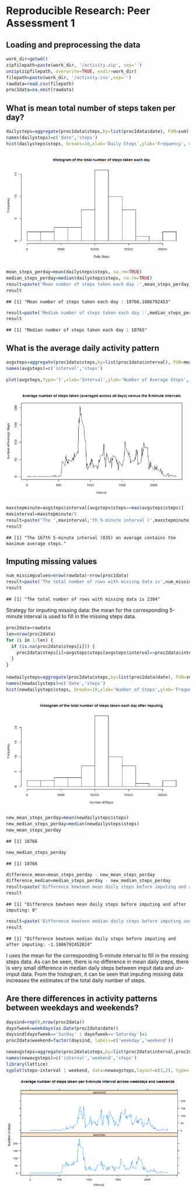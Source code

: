 # Reproducible Research: Peer Assessment 1


## Loading and preprocessing the data

```r
work_dir=getwd()
zipfilepath=paste(work_dir, '/activity.zip', sep='')
unzip(zipfilepath, overwrite=TRUE, exdir=work_dir)
filepath=paste(work_dir, '/activity.csv',sep='')
rawdata=read.csv(filepath)
proc1data=na.omit(rawdata)
```

## What is mean total number of steps taken per day?

```r
dailysteps=aggregate(proc1data$steps,by=list(proc1data$date), FUN=sum)
names(dailysteps)=c('date','steps')
hist(dailysteps$steps, breaks=10,xlab='Daily Steps',ylab='Frequency', main='Histogram of the total number of steps taken each day')
```

![plot of chunk unnamed-chunk-2](figure/unnamed-chunk-2.png) 

```r
mean_steps_perday=mean(dailysteps$steps, na.rm=TRUE)
median_steps_perday=median(dailysteps$steps, na.rm=TRUE)
result=paste('Mean number of steps taken each day :',mean_steps_perday,sep=' ')
result
```

```
## [1] "Mean number of steps taken each day : 10766.1886792453"
```

```r
result=paste('Median number of steps taken each day :',median_steps_perday,sep=' ')
result
```

```
## [1] "Median number of steps taken each day : 10765"
```


## What is the average daily activity pattern

```r
avgsteps=aggregate(proc1data$steps,by=list(proc1data$interval), FUN=mean)
names(avgsteps)=c('interval','steps')
```

```r
plot(avgsteps,type='l',xlab='Interval',ylab='Number of Average Steps', main='Average number of steps taken (averaged across all days) versus the 5-minute intervals')
```

![plot of chunk unnamed-chunk-4](figure/unnamed-chunk-4.png) 

```r
maxstepminute=avgsteps$interval[avgsteps$steps==max(avgsteps$steps)]
maxinterval=maxstepminute/5
result=paste('The ',maxinterval,'th 5-minute interval (',maxstepminute,') on average contains the maximum average steps.', sep='') 
result
```

```
## [1] "The 167th 5-minute interval (835) on average contains the maximum average steps."
```

## Imputing missing values

```r
num_missimgvalues=nrow(rawdata)-nrow(proc1data)
result=paste('The total number of rows with missing data is',num_missimgvalues,sep=' ')
result
```

```
## [1] "The total number of rows with missing data is 2304"
```
Strategy for imputing missing data: the mean for the corresponding 5-minute interval is used to fill in the missing steps data.


```r
proc2data=rawdata
len=nrow(proc2data)
for (i in 1:len) {
  if (is.na(proc2data$steps[i])) {
    proc2data$steps[i]=avgsteps$steps[avgsteps$interval==proc2data$interval[i]]
  }
}

newdailysteps=aggregate(proc2data$steps,by=list(proc2data$date), FUN=sum)
names(newdailysteps)=c('date','steps')
hist(newdailysteps$steps, breaks=10,xlab='Number of Steps',ylab='Frequency', main='Histogram of the total number of steps taken each day after imputing')
```

![plot of chunk unnamed-chunk-7](figure/unnamed-chunk-7.png) 

```r
new_mean_steps_perday=mean(newdailysteps$steps)
new_median_steps_perday=median(newdailysteps$steps)
new_mean_steps_perday
```

```
## [1] 10766
```

```r
new_median_steps_perday
```

```
## [1] 10766
```

```r
difference_mean=mean_steps_perday - new_mean_steps_perday
difference_median=median_steps_perday - new_median_steps_perday
result=paste('Difference bewteen mean daily steps before imputing and after imputing:', difference_mean, sep=' ')
result
```

```
## [1] "Difference bewteen mean daily steps before imputing and after imputing: 0"
```

```r
result=paste('Difference bewteen median daily steps before imputing and after imputing:', difference_median, sep=' ')
result
```

```
## [1] "Difference bewteen median daily steps before imputing and after imputing: -1.1886792452824"
```

I uses the mean for the corresponding 5-minute interval to fill in the missing steps data. As can be seen, there is no difference in mean daily steps, there is very small difference in median daily steps between imput data and un-imput data. From the histogram, it can be seen that imputing missing data increases the estimates of the total daily number of steps.

## Are there differences in activity patterns between weekdays and weekends?

```r
daysind=rep(0,nrow(proc2data))
dayofweek=weekdays(as.Date(proc2data$date))
daysind[dayofweek=='Sunday' | dayofweek=='Saturday']=1
proc2data$weekend=factor(daysind, labels=c('weekday','weekend'))
```

```r
newavgsteps=aggregate(proc2data$steps,by=list(proc2data$interval,proc2data$weekend), FUN=mean)
names(newavgsteps)=c('interval','weekend','steps')
library(lattice)
xyplot(steps~interval | weekend, data=newavgsteps,layout=c(1,2), type='l', xlab='Internal',ylab='Number of steps', main='Average number of steps taken per 5-minute interval across weekdays and weekends')
```

![plot of chunk unnamed-chunk-9](figure/unnamed-chunk-9.png) 

